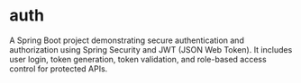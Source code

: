 # auth
A Spring Boot project demonstrating secure authentication and authorization using Spring Security and JWT (JSON Web Token). It includes user login, token generation, token validation, and role-based access control for protected APIs.
